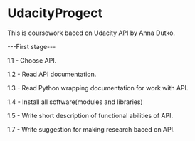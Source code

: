 # UdacityProgect
This is сoursework baced on Udacity API by Anna Dutko.

---First stage---

1.1 - Choose API.

1.2 - Read API documentation.

1.3 - Read Python wrapping documentation for work with API.

1.4 - Install all software(modules and libraries)

1.5 - Write short description of functional abilities of API.

1.7 - Write suggestion for making research baced on API.
